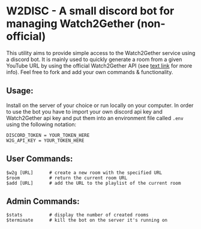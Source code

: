 # W2DISC - A small discord bot for managing Watch2Gether (non-official)

This utility aims to provide simple access to the Watch2Gether service using a discord bot.
It is mainly used to quickly generate a room from a given YouTube URL by using the official Watch2Gether API (see [text link](https://community.w2g.tv/t/watch2gether-api-documentation/133767) for more info).
Feel free to fork and add your own commands & functionality.

## Usage:

Install on the server of your choice or run locally on your computer.
In order to use the bot you have to import your own discord api key and Watch2Gether api key and put them into an environment file called `.env` using the following notation:

```
DISCORD_TOKEN = YOUR_TOKEN_HERE
W2G_API_KEY = YOUR_TOKEN_HERE
```

## User Commands:

```
$w2g [URL]      # create a new room with the specified URL
$room           # return the current room URL
$add [URL]      # add the URL to the playlist of the current room
```

## Admin Commands:

```
$stats          # display the number of created rooms
$terminate      # kill the bot on the server it's running on
```
